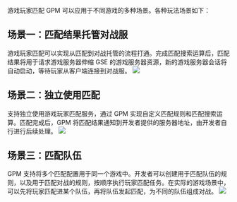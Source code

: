 游戏玩家匹配 GPM 可以应用于不同游戏的多种场景。各种玩法场景如下：

## 场景一：匹配结果托管对战服

游戏玩家匹配可以实现从匹配到对战托管的流程打通。完成匹配搜索运算后，匹配结果将用于请求游戏服务器伸缩 GSE 的游戏服务器资源，新的游戏服务器会话将自动启动，等待玩家从客户端连接到对战服。
![](https://main.qcloudimg.com/raw/790230a3d55d16a306f71bdbf64ce24b.jpg)

## 场景二：独立使用匹配

支持独立使用游戏玩家匹配服务，通过 GPM 实现自定义匹配规则和匹配搜索运算。匹配完成后，GPM 将匹配结果通知到开发者提供的服务器地址，由开发者自行进行后续处理。
![](https://main.qcloudimg.com/raw/8b285fe5170ffef2b13fdcdd78db5a51.jpg)

## 场景三：匹配队伍

GPM 支持将多个匹配配置用于同一个游戏中。开发者可以创建用于匹配队伍的规则，以及用于匹配对战的规则，按顺序执行玩家匹配任务。在实际的游戏场景中，可以先将玩家匹配进某个队伍，再将队伍发起匹配，为不同的队伍组成对战。
![](https://main.qcloudimg.com/raw/919752e27571e0e7e65627e80b3383ec.jpg)

